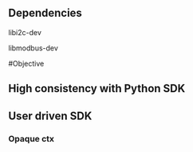 ## Dependencies
libi2c-dev

libmodbus-dev

#Objective

## High consistency with Python SDK
## User driven SDK
  ### Opaque ctx

